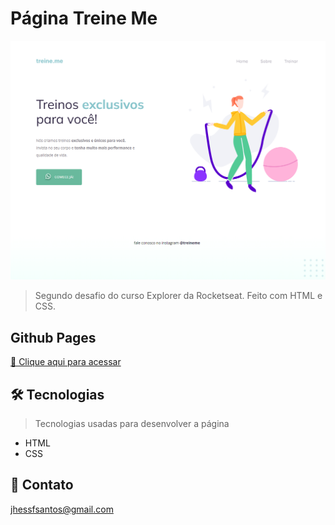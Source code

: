# Página Treine Me

![preview](/.github/preview.png)

> Segundo desafio do curso Explorer da Rocketseat. Feito com HTML e CSS.

## Github Pages
[🔗 Clique aqui para acessar](https://jhessfrois.github.io/moveis-customizados/)

## 🛠 Tecnologias
> Tecnologias usadas para desenvolver a página

- HTML
- CSS

## 🖤 Contato

jhessfsantos@gmail.com